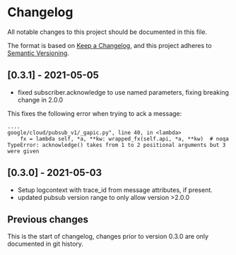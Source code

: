 # Changelog

All notable changes to this project should be documented in this file.

The format is based on [Keep a
Changelog](https://keepachangelog.com/en/1.0.0/), and this project
adheres to [Semantic Versioning](https://semver.org/spec/v2.0.0.html).

## [0.3.1] - 2021-05-05

- fixed subscriber.acknowledge to use named parameters, fixing breaking change in 2.0.0

This fixes the following error when trying to ack a message:

```
....
google/cloud/pubsub_v1/_gapic.py", line 40, in <lambda>
    fx = lambda self, *a, **kw: wrapped_fx(self.api, *a, **kw)  # noqa
TypeError: acknowledge() takes from 1 to 2 positional arguments but 3 were given
```

## [0.3.0] - 2021-05-03

- Setup logcontext with trace_id from message attributes, if present.
- updated pubsub version range to only allow version >2.0.0



## Previous changes

This is the start of changelog, changes prior to version 0.3.0 are only documented in git history.
